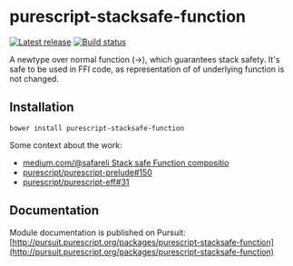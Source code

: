 # purescript-stacksafe-function

[![Latest release](http://img.shields.io/github/release/safareli/purescript-stacksafe-function.svg)](https://github.com/safareli/purescript-stacksafe-function/releases)
[![Build status](https://travis-ci.org/safareli/purescript-stacksafe-function.svg?branch=master)](https://travis-ci.org/safareli/purescript-stacksafe-function)

A newtype over normal function (->), which guarantees stack safety. It's safe to be used in FFI code, as representation of of underlying function is not changed.

## Installation

```
bower install purescript-stacksafe-function
```

Some context about the work:

- [medium.com/@safareli Stack safe Function compositio](https://medium.com/@safareli/stack-safe-function-composition-85d61feee37e)
- [purescript/purescript-prelude#150](https://github.com/purescript/purescript-prelude/pull/150)
- [purescript/purescript-eff#31](https://github.com/purescript/purescript-eff/pull/31)

## Documentation

Module documentation is published on Pursuit: [http://pursuit.purescript.org/packages/purescript-stacksafe-function](http://pursuit.purescript.org/packages/purescript-stacksafe-function)
